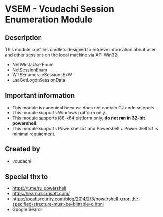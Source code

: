 # VSEM - Vcudachi Session Enumeration Module
## Description
This module contains cmdlets designed to retrieve information about user and other sessions on the local machine via API Win32:
* NetWkstaUserEnum
* NetSessionEnum
* WTSEnumerateSessionsExW
* LsaGetLogonSessionData

## Important information
* This module is canonical because does not contain C# code snippets. 
* This module supports Windows platform only.
* This module supports i86-x64 platform only, **do not run in 32-bit powershell**.
* This module supports Powershell 5.1 and Powershell 7. Powershell 5.1 is minimal requirement.

## Created by
- vcudachi

## Special thx to
- https://t.me/ru_powershell
- https://learn.microsoft.com/
- https://poshsecurity.com/blog/2014/2/3/powershell-error-the-specified-structure-must-be-blittable-o.html
- Google Search
